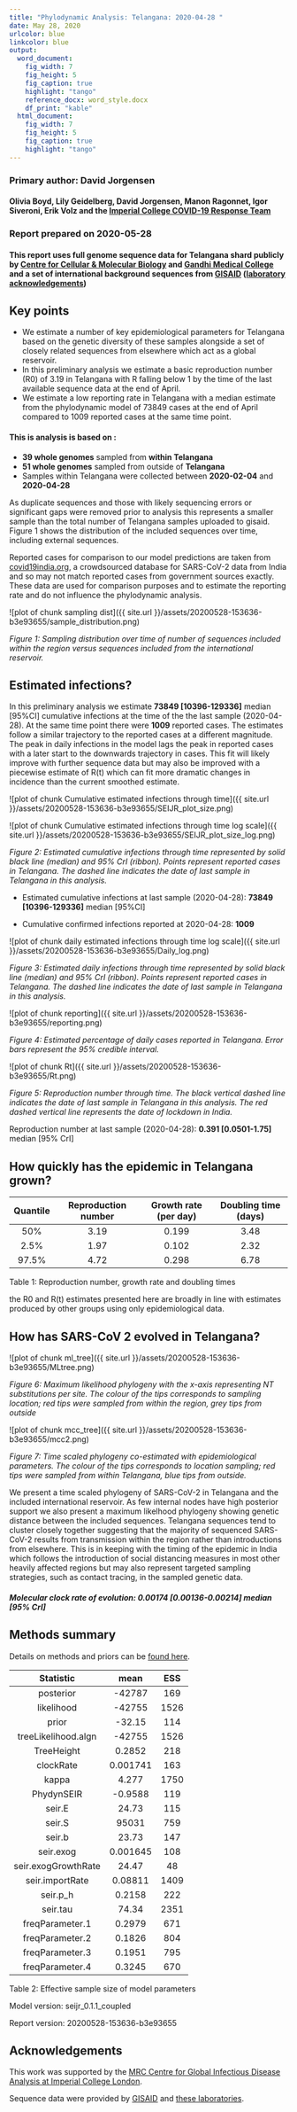 ```yaml
---
title: "Phylodynamic Analysis: Telangana: 2020-04-28 "
date: May 28, 2020
urlcolor: blue
linkcolor: blue
output:
  word_document:
    fig_width: 7
    fig_height: 5
    fig_caption: true
    highlight: "tango"
    reference_docx: word_style.docx
    df_print: "kable"
  html_document:
    fig_width: 7
    fig_height: 5
    fig_caption: true
    highlight: "tango"
---
```





### Primary author: David Jorgensen

#### Olivia Boyd, Lily Geidelberg, David Jorgensen, Manon Ragonnet, Igor Siveroni, Erik Volz and the [Imperial College COVID-19 Response Team](http://sarscov2phylodynamics.org/about/)

### Report prepared on 2020-05-28

#### This report uses full genome sequence data for Telangana shard publicly by [Centre for Cellular & Molecular Biology](ccmb.res.in) and [Gandhi Medical College](https://www.gandhihospital.in/) and a set of international background sequences from [GISAID](http://www.epicov.org) ([laboratory acknowledgements](http://whoinfectedwhom.org/gisaid_cov2020_acknowledgement_table.xls))




## Key points
* We estimate a number of key epidemiological parameters for Telangana based on the genetic diversity of these samples alongside a set of closely related sequences from elsewhere which act as a global reservoir.
* In this preliminary analysis we estimate a basic reproduction number (R0) of 3.19 in Telangana with R falling below 1 by the time of the last available sequence data at the end of April.
* We estimate a low reporting rate in Telangana with a median estimate from the phylodynamic model of 73849 cases at the end of April compared to 1009 reported cases at the same time point.




#### This is analysis is based on : 
  
* **39 whole genomes** sampled from **within Telangana**
* **51 whole genomes** sampled from outside of **Telangana**
* Samples within Telangana were collected between **2020-02-04** and **2020-04-28**

As duplicate sequences and those with likely sequencing errors or significant gaps were removed prior to analysis this represents a smaller sample than the total number of Telangana samples uploaded to gisaid. Figure 1 shows the distribution of the included sequences over time, including external sequences. 

Reported cases for comparison to our model predictions are taken from [covid19india.org](covid19india.org), a crowdsourced database for SARS-CoV-2 data from India and so may not match reported cases from government sources exactly. These data are used for comparison purposes and to estimate the reporting rate and do not influence the phylodynamic analysis.

![plot of chunk sampling dist]({{ site.url }}/assets/20200528-153636-b3e93655/sample_distribution.png)

*Figure 1: Sampling distribution over time of number of sequences included within the region versus sequences included from the international reservoir.*


## Estimated infections?
In this preliminary analysis we estimate **73849 [10396-129336]** median [95%CI] cumulative infections at the time of the the last sample (2020-04-28). At the same time point there were **1009** reported cases. The estimates follow a similar trajectory to the reported cases at a different magnitude. The peak in daily infections in the model lags the peak in reported cases with a later start to the downwards trajectory in cases. This fit will likely improve with further sequence data but may also be improved with a piecewise estimate of R(t) which can fit more dramatic changes in incidence than the current smoothed estimate.


![plot of chunk Cumulative estimated infections through time]({{ site.url }}/assets/20200528-153636-b3e93655/SEIJR_plot_size.png)


![plot of chunk Cumulative estimated infections through time log scale]({{ site.url }}/assets/20200528-153636-b3e93655/SEIJR_plot_size_log.png)


*Figure 2: Estimated cumulative infections through time represented by solid black line (median) and 95% CrI (ribbon). Points represent reported cases in Telangana. The dashed line indicates the date of last sample in Telangana in this analysis.*


* Estimated cumulative infections at last sample (2020-04-28): **73849 [10396-129336]** median [95%CI]

* Cumulative confirmed infections reported at 2020-04-28: **1009**  



![plot of chunk daily estimated infections through time log scale]({{ site.url }}/assets/20200528-153636-b3e93655/Daily_log.png)


*Figure 3: Estimated daily  infections through time represented by solid black line (median) and 95% CrI (ribbon). Points represent reported cases in Telangana. The dashed line indicates the date of last sample in Telangana in this analysis.*


![plot of chunk reporting]({{ site.url }}/assets/20200528-153636-b3e93655/reporting.png)

*Figure 4: Estimated percentage of daily cases reported in Telangana. Error bars represent the 95% credible interval.*


![plot of chunk Rt]({{ site.url }}/assets/20200528-153636-b3e93655/Rt.png)

*Figure 5: Reproduction number through time. The black vertical dashed line indicates the date of last sample in Telangana in this analysis. The red dashed vertical line represents the date of lockdown in India.*

Reproduction number at last sample (2020-04-28): **0.391 [0.0501-1.75]** median [95% CrI]


## How quickly has the epidemic in Telangana grown?




| Quantile | Reproduction number | Growth rate (per day) | Doubling time (days) |
|:--------:|:-------------------:|:---------------------:|:--------------------:|
|   50%    |        3.19         |         0.199         |         3.48         |
|   2.5%   |        1.97         |         0.102         |         2.32         |
|  97.5%   |        4.72         |         0.298         |         6.78         |

Table 1: Reproduction number, growth rate and doubling times

the R0 and R(t) estimates presented here are broadly in line with estimates produced by other groups using only epidemiological data. 




## How has SARS-CoV 2 evolved in Telangana?


![plot of chunk ml_tree]({{ site.url }}/assets/20200528-153636-b3e93655/MLtree.png)

*Figure 6: Maximum likelihood phylogeny with the x-axis representing NT substitutions per site. The colour of the tips corresponds to sampling location; red tips were sampled from within the region, grey tips from outside*



![plot of chunk mcc_tree]({{ site.url }}/assets/20200528-153636-b3e93655/mcc2.png)

*Figure 7: Time scaled phylogeny co-estimated with epidemiological parameters. The colour of the tips corresponds to location sampling; red tips were sampled from within Telangana, blue tips from outside.*

We present a time scaled phylogeny of SARS-CoV-2 in Telangana and the included international reservoir. As few internal nodes have high posterior support we also present a maximum likelhood phylogeny showing genetic distance between the included sequences. Telangana sequences tend to cluster closely together suggesting that the majority of sequenced SARS-CoV-2 results from transmission within the region rather than introductions from elsewhere. This is in keeping with the timing of the epidemic in India which follows the introduction of social distancing measures in most other heavily affected regions but may also represent targeted sampling strategies, such as contact tracing, in the sampled genetic data.


##### Molecular clock rate of evolution: **0.00174 [0.00136-0.00214]** median [95% CrI]  



## Methods summary

Details on methods and priors can be [found here](http://whoinfectedwhom.org/seijr0.1.0_methods.pdf).


|      Statistic      |   mean   | ESS  |
|:-------------------:|:--------:|:----:|
|      posterior      |  -42787  | 169  |
|     likelihood      |  -42755  | 1526 |
|        prior        |  -32.15  | 114  |
| treeLikelihood.algn |  -42755  | 1526 |
|     TreeHeight      |  0.2852  | 218  |
|      clockRate      | 0.001741 | 163  |
|        kappa        |  4.277   | 1750 |
|     PhydynSEIR      | -0.9588  | 119  |
|       seir.E        |  24.73   | 115  |
|       seir.S        |  95031   | 759  |
|       seir.b        |  23.73   | 147  |
|      seir.exog      | 0.001645 | 108  |
| seir.exogGrowthRate |  24.47   |  48  |
|   seir.importRate   | 0.08811  | 1409 |
|      seir.p_h       |  0.2158  | 222  |
|      seir.tau       |  74.34   | 2351 |
|   freqParameter.1   |  0.2979  | 671  |
|   freqParameter.2   |  0.1826  | 804  |
|   freqParameter.3   |  0.1951  | 795  |
|   freqParameter.4   |  0.3245  | 670  |


Table 2: Effective sample size of model parameters




Model version: seijr_0.1.1_coupled

Report version: 20200528-153636-b3e93655


## Acknowledgements

This work was supported by the [MRC Centre for Global Infectious Disease Analysis at Imperial College London](https://www.imperial.ac.uk/mrc-global-infectious-disease-analysis).

Sequence data were provided by [GISAID](http://www.epicov.org) and [these laboratories](http://whoinfectedwhom.org/gisaid_cov2020_acknowledgement_table.xls).


